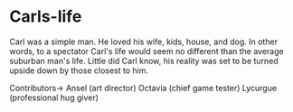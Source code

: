 # Carls-life

Carl was a simple man. He loved his wife, kids, house, and dog. In other words, to a spectator Carl's life would seem no different than the average suburban man's life.
Little did Carl know, his reality was set to be turned upside down by those closest to him.

Contributors->
  Ansel (art director)
  Octavia (chief game tester)
  Lycurgue (professional hug giver)
